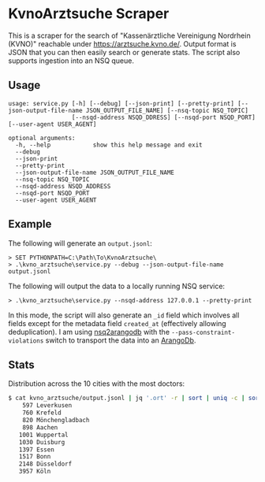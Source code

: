 # KvnoArztsuche Scraper

This is a scraper for the search of "Kassenärztliche Vereinigung Nordrhein (KVNO)" reachable under 
https://arztsuche.kvno.de/. Output format is JSON that you can then easily search or generate stats. The script also
supports ingestion into an NSQ queue. 

## Usage

```
usage: service.py [-h] [--debug] [--json-print] [--pretty-print] [--json-output-file-name JSON_OUTPUT_FILE_NAME] [--nsq-topic NSQ_TOPIC]
                  [--nsqd-address NSQD_DDRESS] [--nsqd-port NSQD_PORT] [--user-agent USER_AGENT]

optional arguments:
  -h, --help            show this help message and exit
  --debug
  --json-print
  --pretty-print
  --json-output-file-name JSON_OUTPUT_FILE_NAME
  --nsq-topic NSQ_TOPIC
  --nsqd-address NSQD_ADDRESS
  --nsqd-port NSQD_PORT
  --user-agent USER_AGENT
```

## Example

The following will generate an `output.jsonl`:

```
> SET PYTHONPATH=C:\Path\To\KvnoArztsuche\
> .\kvno_arztsuche\service.py --debug --json-output-file-name output.jsonl
```

The following will output the data to a locally running NSQ service:

```
> .\kvno_arztsuche\service.py --nsqd-address 127.0.0.1 --pretty-print
```

In this mode, the script will also generate an
`_id` field which involves all fields except for the metadata field `created_at` (effectively allowing deduplication).
I am using [nsq2arangodb](https://github.com/larsborn/nsq2arangodb) with the `--pass-constraint-violations` switch to
transport the data into an [ArangoDb](https://www.arangodb.com/).

## Stats

Distribution across the 10 cities with the most doctors:  

```bash
$ cat kvno_arztsuche/output.jsonl | jq '.ort' -r | sort | uniq -c | sort -n | tail -n 10
    597 Leverkusen
    760 Krefeld
    820 Mönchengladbach
    898 Aachen
   1001 Wuppertal
   1030 Duisburg
   1397 Essen
   1517 Bonn
   2148 Düsseldorf
   3957 Köln
```
